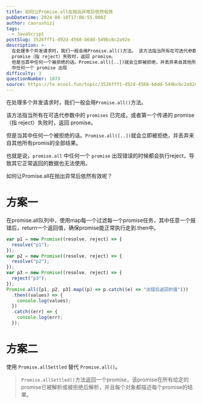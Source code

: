 ```yaml
---
title: 如何让Promise.all在抛出异常后依然有效
pubDatetime: 2024-08-10T17:06:55.000Z
author: caorushizi
tags:
  - JavaScript
postSlug: 3526fff1-d92d-4568-b6dd-549bc6c2a92e
description: >-
  在处理多个并发请求时，我们一般会用Promise.all()方法。 该方法指当所有在可迭代参数中的 promises 已完成，或者第一个传递的
  promise（指 reject）失败时，返回 promise。
  但是当其中任何一个被拒绝的话。Promise.all([..])就会立即被拒绝，并丢弃来自其他所有promis的全部结果。 也就是说，promise.all
  中任何一个 promise 出现
difficulty: 3
questionNumber: 1873
source: https://fe.ecool.fun/topic/3526fff1-d92d-4568-b6dd-549bc6c2a92e
---
```


在处理多个并发请求时，我们一般会用`Promise.all()`方法。

该方法指当所有在可迭代参数中的 `promises` 已完成，或者第一个传递的 promise（指 reject）失败时，返回 promise。

但是当其中任何一个被拒绝的话。`Promise.all([..])`就会立即被拒绝，并丢弃来自其他所有promis的全部结果。

也就是说，`promise.all` 中任何一个 `promise` 出现错误的时候都会执行reject，导致其它正常返回的数据也无法使用。

如何让Promise.all在抛出异常后依然有效呢？

# 方案一

在promise.all队列中，使用map每一个过滤每一个promise任务，其中任意一个报错后，return一个返回值，确保promise能正常执行走到.then中。

```js
var p1 = new Promise((resolve, reject) => {
  resolve("p1");
});
var p2 = new Promise((resolve, reject) => {
  resolve("p2");
});
var p3 = new Promise((resolve, reject) => {
  reject("p3");
});
Promise.all([p1, p2, p3].map((p) => p.catch((e) => "出错后返回的值")))
  .then((values) => {
    console.log(values);
  })
  .catch((err) => {
    console.log(err);
  });
```

# 方案二

使用 `Promise.allSettled` 替代 `Promise.all()`。

> `Promise.allSettled()`方法返回一个promise，该promise在所有给定的promise已被解析或被拒绝后解析，并且每个对象都描述每个promise的结果。

